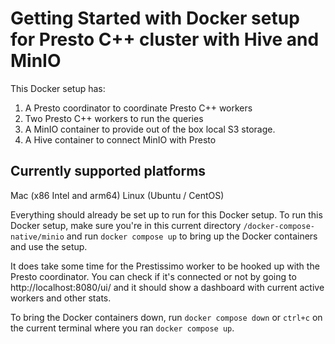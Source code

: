 # Getting Started with Docker setup for Presto C++ cluster with Hive and MinIO

This Docker setup has:
1. A Presto coordinator to coordinate Presto C++ workers
2. Two Presto C++ workers to run the queries
3. A MinIO container to provide out of the box local S3 storage. 
4. A Hive container to connect MinIO with Presto

## Currently supported platforms
Mac (x86 Intel and arm64)
Linux (Ubuntu / CentOS)

Everything should already be set up to run for this Docker setup. To run this Docker setup, make sure you're in this current directory `/docker-compose-native/minio` and run `docker compose up` to bring up the Docker containers and use the setup. 

It does take some time for the Prestissimo worker to be hooked up with the Presto coordinator. You can check if it's connected or not by going to http://localhost:8080/ui/ and it should show a dashboard with current active workers and other stats.

To bring the Docker containers down, run `docker compose down` or `ctrl+c` on the current terminal where you ran `docker compose up`.
